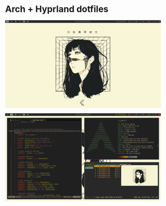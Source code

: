 # Arch + Hyprland dotfiles

![alt text](screenshot/screenshot_2025-04-15_18-32-16.png)

![alt text](screenshot/screenshot_2025-04-15_18-41-47.png)